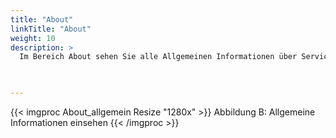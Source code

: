 ```yaml
---
title: "About"
linkTitle: "About"
weight: 10
description: >
  Im Bereich About sehen Sie alle Allgemeinen Informationen über Services so, wie Datenbanken ein.   
 


---
```

{{< imgproc About_allgemein Resize "1280x" >}}
Abbildung B: Allgemeine Informationen einsehen 
{{< /imgproc >}}


